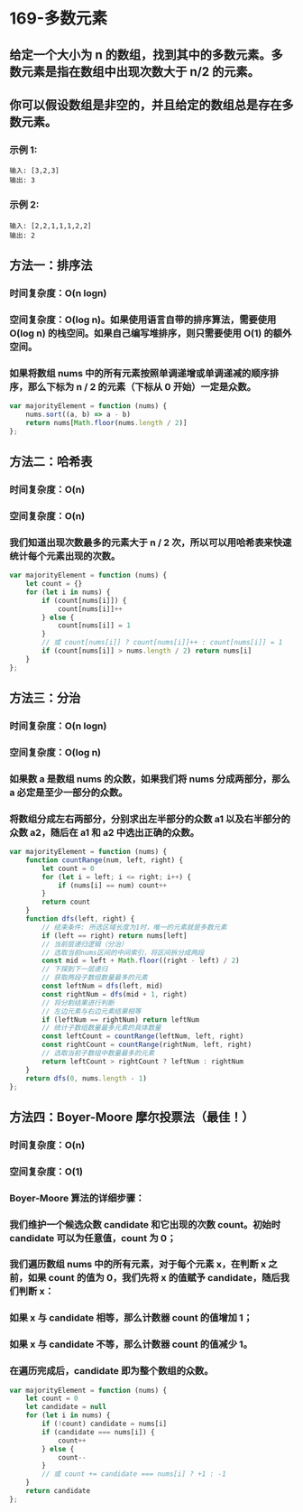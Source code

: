 # 169-多数元素

## 给定一个大小为 n 的数组，找到其中的多数元素。多数元素是指在数组中出现次数大于 n/2 的元素。

## 你可以假设数组是非空的，并且给定的数组总是存在多数元素。

### 示例 1:

```
输入: [3,2,3]
输出: 3
```

### 示例 2:

```
输入: [2,2,1,1,1,2,2]
输出: 2
```



## 方法一：排序法

### 时间复杂度：O(n logn)

### 空间复杂度：O(log n)。如果使用语言自带的排序算法，需要使用 O(log n) 的栈空间。如果自己编写堆排序，则只需要使用 O(1) 的额外空间。

### 如果将数组 nums 中的所有元素按照单调递增或单调递减的顺序排序，那么下标为  n / 2 的元素（下标从 0 开始）一定是众数。

```javascript
var majorityElement = function (nums) {
    nums.sort((a, b) => a - b)
    return nums[Math.floor(nums.length / 2)]
};
```



## 方法二：哈希表

### 时间复杂度：O(n)

### 空间复杂度：O(n)

### 我们知道出现次数最多的元素大于 n / 2 次，所以可以用哈希表来快速统计每个元素出现的次数。

```javascript
var majorityElement = function (nums) {
    let count = {}
    for (let i in nums) {
        if (count[nums[i]]) {
            count[nums[i]]++
        } else {
            count[nums[i]] = 1
        }
        // 或 count[nums[i]] ? count[nums[i]]++ : count[nums[i]] = 1
        if (count[nums[i]] > nums.length / 2) return nums[i]
    }
};
```



## 方法三：分治

### 时间复杂度：O(n logn)

### 空间复杂度：O(log n)

### 如果数 a 是数组 nums 的众数，如果我们将 nums 分成两部分，那么 a 必定是至少一部分的众数。

### 将数组分成左右两部分，分别求出左半部分的众数 a1 以及右半部分的众数 a2，随后在 a1 和 a2 中选出正确的众数。

```javascript
var majorityElement = function (nums) {
    function countRange(num, left, right) {
        let count = 0
        for (let i = left; i <= right; i++) {
            if (nums[i] == num) count++
        }
        return count
    }
    function dfs(left, right) {
        // 结束条件: 所选区域长度为1时，唯一的元素就是多数元素
        if (left == right) return nums[left]
        // 当前层递归逻辑（分治）
        // 选取当前nums区间的中间索引，将区间拆分成两段
        const mid = left + Math.floor((right - left) / 2)
        // 下探到下一层递归
        // 获取两段子数组数量最多的元素
        const leftNum = dfs(left, mid)
        const rightNum = dfs(mid + 1, right)
        // 将分割结果进行判断
        // 左边元素与右边元素结果相等
        if (leftNum == rightNum) return leftNum
        // 统计子数组数量最多元素的具体数量
        const leftCount = countRange(leftNum, left, right)
        const rightCount = countRange(rightNum, left, right)
        // 选取当前子数组中数量最多的元素
        return leftCount > rightCount ? leftNum : rightNum
    }
    return dfs(0, nums.length - 1)
};
```



## 方法四：Boyer-Moore 摩尔投票法（最佳！）

### 时间复杂度：O(n)

### 空间复杂度：O(1)

### Boyer-Moore 算法的详细步骤：

### 我们维护一个候选众数 candidate 和它出现的次数 count。初始时 candidate 可以为任意值，count 为 0；

### 我们遍历数组 nums 中的所有元素，对于每个元素 x，在判断 x 之前，如果 count 的值为 0，我们先将 x 的值赋予 candidate，随后我们判断 x：

### 如果 x 与 candidate 相等，那么计数器 count 的值增加 1；

### 如果 x 与 candidate 不等，那么计数器 count 的值减少 1。

### 在遍历完成后，candidate 即为整个数组的众数。

```javascript
var majorityElement = function (nums) {
    let count = 0
    let candidate = null
    for (let i in nums) {
        if (!count) candidate = nums[i]
        if (candidate === nums[i]) {
            count++
        } else {
            count--
        }
        // 或 count += candidate === nums[i] ? +1 : -1
    }
    return candidate
};
```



